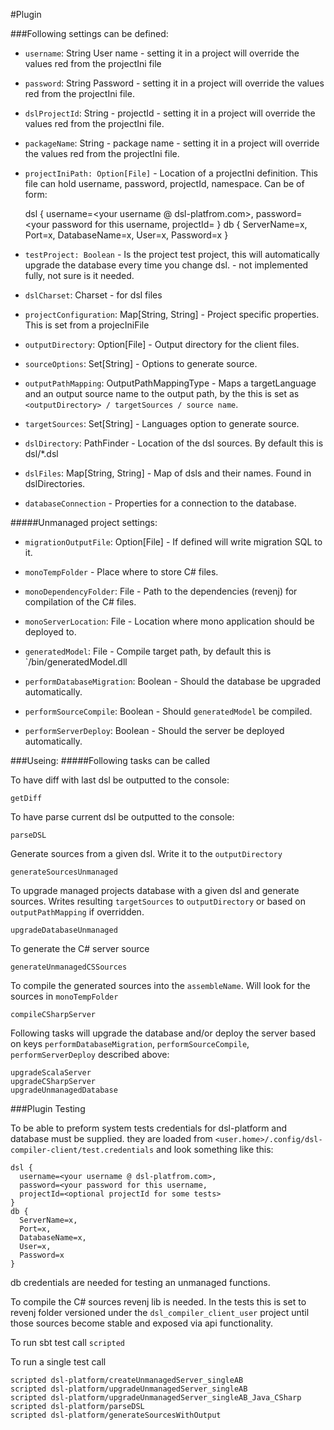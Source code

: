 #Plugin

###Following settings can be defined:

  - `username`: String  User name - setting it in a project will override the values red from the projectIni file

  - `password`: String  Password - setting it in a project will override the values red from the projectIni file.

  - `dslProjectId`: String - projectId - setting it in a project will override the values red from the projectIni file.

  - `packageName`: String - package name - setting it in a project will override the values red from the projectIni file.

  - `projectIniPath: Option[File]` - Location of a projectIni definition. This file can hold username, password, projectId, namespace. Can be of form:

    dsl {
      username=<your username @ dsl-platfrom.com>,
      password=<your password for this username,
      projectId=<optional projectId for some tests>
    }
    db {
      ServerName=x,
      Port=x,
      DatabaseName=x,
      User=x,
      Password=x
    }

  - `testProject: Boolean` - Is the project test project, this will automatically upgrade the database every time you change dsl.
                         - not implemented fully, not sure is it needed.

  - `dslCharset`: Charset - for dsl files

  - `projectConfiguration`: Map[String, String] - Project specific properties. This is set from a projecIniFile

  - `outputDirectory`: Option[File] - Output directory for the client files.

  - `sourceOptions`: Set[String] - Options to generate source.

  - `outputPathMapping`: OutputPathMappingType - Maps a targetLanguage and an output source name to the output path, by the  this is set as `<outputDirectory> / targetSources / source name`.

  - `targetSources`: Set[String] - Languages option to generate source.

  - `dslDirectory`: PathFinder - Location of the dsl sources. By default this is dsl/*.dsl

  - `dslFiles`: Map[String, String] - Map of dsls and their names. Found in dslDirectories.

  - `databaseConnection` - Properties for a connection to the database.

#####Unmanaged project settings:

  - `migrationOutputFile`: Option[File] - If defined will write migration SQL to it.

  - `monoTempFolder` -  Place where to store C# files.

  - `monoDependencyFolder`: File - Path to the dependencies (revenj) for compilation of the C# files.

  - `monoServerLocation`: File - Location where mono application should be deployed to.

  - `generatedModel`: File - Compile target path, by default this is `<monoServerLocation>/bin/generatedModel.dll

  - `performDatabaseMigration`: Boolean - Should the database be upgraded automatically.

  - `performSourceCompile`: Boolean - Should `generatedModel` be compiled.

  - `performServerDeploy`: Boolean - Should the server be deployed automatically.

###Useing:
#####Following tasks can be called

To have diff with last dsl be outputted to the console:

    getDiff

To have parse current dsl be outputted to the console:

    parseDSL 

Generate sources from a given dsl. Write it to the `outputDirectory`

    generateSourcesUnmanaged 

To upgrade managed projects database with a given dsl and generate sources. Writes resulting `targetSources` to `outputDirectory` or based on `outputPathMapping` if overridden.

    upgradeDatabaseUnmanaged 

To generate the C# server source

    generateUnmanagedCSSources 

To compile the generated sources into the `assembleName`. Will look for the sources in `monoTempFolder`

    compileCSharpServer

Following tasks will upgrade the database and/or deploy the server based on keys `performDatabaseMigration`, `performSourceCompile`, `performServerDeploy` described above:

    upgradeScalaServer    
    upgradeCSharpServer
    upgradeUnmanagedDatabase

###Plugin Testing

To be able to preform system tests credentials for dsl-platform and database must be supplied.
they are loaded from `<user.home>/.config/dsl-compiler-client/test.credentials` and look something like this:

    dsl {
      username=<your username @ dsl-platfrom.com>,
      password=<your password for this username,
      projectId=<optional projectId for some tests>
    }
    db {
      ServerName=x,
      Port=x,
      DatabaseName=x,
      User=x,
      Password=x
    }

db credentials are needed for testing an unmanaged functions.

To compile the C# sources revenj lib is needed. In the tests this is set to revenj folder versioned under the
`dsl_compiler_client_user` project until those sources become stable and exposed via api functionality.


To run sbt test call `scripted`

To run a single test call

    scripted dsl-platform/createUnmanagedServer_singleAB
    scripted dsl-platform/upgradeUnmanagedServer_singleAB
    scripted dsl-platform/upgradeUnmanagedServer_singleAB_Java_CSharp
    scripted dsl-platform/parseDSL
    scripted dsl-platform/generateSourcesWithOutput
